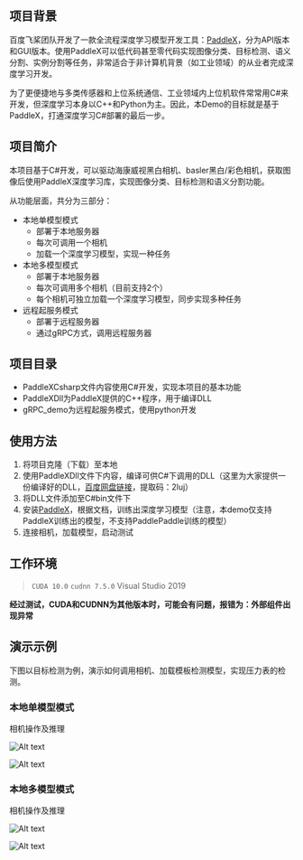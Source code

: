 ## 项目背景

百度飞桨团队开发了一款全流程深度学习模型开发工具：[PaddleX](https://github.com/PaddlePaddle/PaddleX)，分为API版本和GUI版本。使用PaddleX可以低代码甚至零代码实现图像分类、目标检测、语义分割、实例分割等任务，非常适合于非计算机背景（如工业领域）的从业者完成深度学习开发。

为了更便捷地与多类传感器和上位系统通信、工业领域内上位机软件常常用C#来开发，但深度学习本身以C++和Python为主。因此，本Demo的目标就是基于PaddleX，打通深度学习C#部署的最后一步。


## 项目简介

本项目基于C#开发，可以驱动海康威视黑白相机、basler黑白/彩色相机，获取图像后使用PaddleX深度学习库，实现图像分类、目标检测和语义分割功能。

从功能层面，共分为三部分：

* 本地单模型模式
  * 部署于本地服务器
  * 每次可调用一个相机
  * 加载一个深度学习模型，实现一种任务
* 本地多模型模式
  * 部署于本地服务器
  * 每次可调用多个相机（目前支持2个）
  * 每个相机可独立加载一个深度学习模型，同步实现多种任务
* 远程起服务模式
  * 部署于远程服务器
  * 通过gRPC方式，调用远程服务器


## 项目目录

* PaddleXCsharp文件内容使用C#开发，实现本项目的基本功能
* PaddleXDll为PaddleX提供的C++程序，用于编译DLL
* gRPC_demo为远程起服务模式，使用python开发

## 使用方法

1. 将项目克隆（下载）至本地
2. 使用PaddleXDll文件下内容，编译可供C#下调用的DLL（这里为大家提供一份编译好的DLL，[百度网盘链接](https://pan.baidu.com/s/1zxqA_cl-pY1xCtCVRpritg)，提取码：2luj）
3. 将DLL文件添加至C#bin文件下
4. 安装[PaddleX](https://github.com/PaddlePaddle/PaddleX)，根据文档，训练出深度学习模型（注意，本demo仅支持PaddleX训练出的模型，不支持PaddlePaddle训练的模型）
5. 连接相机，加载模型，启动测试

## 工作环境

> `CUDA 10.0`
> `cudnn 7.5.0`
> Visual Studio 2019

**经过测试，CUDA和CUDNN为其他版本时，可能会有问题，报错为：外部组件出现异常**


## 演示示例

下图以目标检测为例，演示如何调用相机、加载模板检测模型，实现压力表的检测。

### 本地单模型模式

相机操作及推理

![Alt text](https://github.com/LiKangyuLKY/PaddleXCsharp/blob/master/images/%E5%8D%95%E7%9B%B8%E6%9C%BA-%E7%9B%B8%E6%9C%BA%E6%93%8D%E4%BD%9C.gif)

![Alt text](https://github.com/LiKangyuLKY/PaddleXCsharp/blob/master/images/%E5%8D%95%E7%9B%B8%E6%9C%BA-%E6%8E%A8%E7%90%86.gif)

### 本地多模型模式

相机操作及推理

![Alt text](https://github.com/LiKangyuLKY/PaddleXCsharp/blob/master/images/%E5%A4%9A%E7%9B%B8%E6%9C%BA-%E7%9B%B8%E6%9C%BA%E6%93%8D%E4%BD%9C.gif)

![Alt text](https://github.com/LiKangyuLKY/PaddleXCsharp/blob/master/images/%E5%A4%9A%E7%9B%B8%E6%9C%BA-%E6%8E%A8%E7%90%86.gif)
